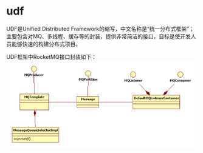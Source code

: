 # udf
  UDF是Unified Distributed Framework的缩写，中文名称是“统一分布式框架”；
  主要包含对MQ、多线程、缓存等的封装，提供非常简洁的接口，目标是使开发人员能够快速的构建分布式项目。

UDF框架中RocketMQ接口封装如下：
![image](https://github.com/pigcoffee/udf/blob/master/doc/images/udf-mq.png)
